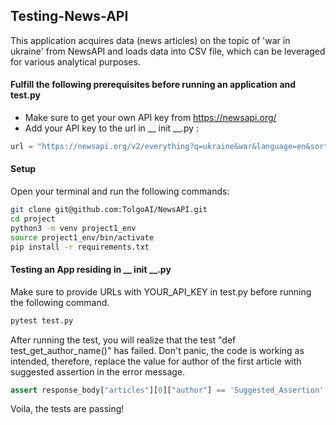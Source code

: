 ## **Testing-News-API**
This application acquires data (news articles) on the topic of 'war in ukraine' from NewsAPI and loads data into CSV file, which can be leveraged for various analytical purposes.  

#### **Fulfill the following prerequisites before running an application and test.py**
- Make sure to get your own API key from https://newsapi.org/ 
- Add your API key to the url in __ init __.py :
```python
url = "https://newsapi.org/v2/everything?q=ukraine&war&language=en&sortBy=publishedAt&apiKey=YOUR_API_KEY"
```
#### **Setup**
Open your terminal and run the following commands:
```zsh
git clone git@github.com:TolgoAI/NewsAPI.git
cd project
python3 -m venv project1_env
source project1_env/bin/activate
pip install -r requirements.txt
```

#### **Testing an App residing in __ init __.py**

Make sure to provide URLs with YOUR_API_KEY in test.py before running the following command.
```zsh
pytest test.py
```
After running the test, you will realize that the test "def test_get_author_name()" has failed. Don't panic, the code is working as intended, therefore,  replace the value for author of the first article with suggested assertion in the error message. 
```python
assert response_body["articles"][0]["author"] == 'Suggested_Assertion'
```

Voila, the tests are passing!
